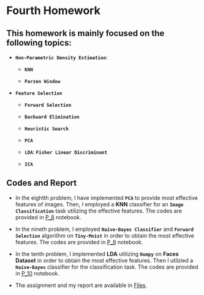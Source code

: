 # Fourth Homework

## This homework is mainly focused on the following topics:

* **`Non-Parametric Density Estimation`**:

    -   **`KNN`**

    -   **`Parzen Window`**

* **`Feature Selection`**

    -   **`Forward Selection`**

    -   **`Backward Elimination`**

    -   **`Heuristic Search`**

    -   **`PCA`**

    -   **`LDA`**: **`Fisher Linear Discriminant`**

    -   **`ICA`**   



## Codes and Report

* In the eightth problem, I have implemented **`PCA`** to provide most effective features of images. Then, I employed a **KNN** classifier for an **`Image Classification`** task utilizing the effective features. The codes are provided in [P_8](https://github.com/ARokni/Machine-Learning/blob/main/Homework/4/Problem%208/P_8.ipynb) notebook.

* In the nineth problem, I employed **`Naive-Bayes Classifier`** and **`Forward Selection`** algorithm on **`Tiny-Mnist`** in order to obtain the most effective features. The codes are provided in [P_9](https://github.com/ARokni/Machine-Learning/blob/main/Homework/4/Problem%209/P_9.ipynb) notebook.

* In the tenth problem, I implemented **LDA**  utilizing **`Numpy`** on **Faces Dataset** in order to obtain the most effective features. Then I utilzied a **`Naive-Bayes`** classifier for the classification task. The codes are provided in [P_10](https://github.com/ARokni/Machine-Learning/blob/main/Homework/4/Problem%2010/P_10.ipynb) notebook.



* The assignment and my report are available in [Files](https://github.com/ARokni/Machine-Learning/tree/main/Homework/2/Files).